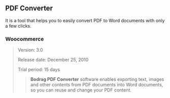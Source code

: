 PDF Converter
---------------------

It is a tool that helps you to easily convert PDF to Word documents with only a few clicks.

### Woocommerce

> Version: 3.0
> 
> Release date: December 25, 2010
>
> Trial period: 15 days
>> **Bodrag PDF Converter** software enables exporting text, images and other contents from PDF documents into Word documents, so you can reuse and change your PDF content.

